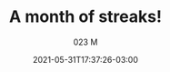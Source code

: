 ---
# Essential settings
title: "A month of streaks!"
subtitle: "023 M"
slug:
type: "post"
date: 2021-05-31T17:37:26-03:00
translationKey: "023 M"

# Scheduling
draft: false

# Organization
layout:
topics: ["jornal"]
tags: []

# Style
style: "diary"
size: "lg"
color: "#92E8C0"
textColor: "#92E8C0"
weight: ""

# Custom Classes
headerClass: ""
titleClass: "gone"
summaryClass: ""
footerClass: ""

# Thumbnail / Featured
summary: "***#023 - Mês 1***<br><br>Primeira \"grande\" *milestone* alcançada! Yay pra gente!"
thumb: "images/confetti.jpg"
alt: "CONFETTI!"

#<div class="row d-flex" data-masonry='{"percentPosition": true }'>
#    <div class="col-1"></div>
#    {{< imgproc path="images/snow.jpg" method="Fill" size="1920x1080" col="8" >}}
#</div>

#<div class="row d-flex justify-content-center">
#    {{< imgproc path="images/snow.jpg" method="Fill" size="1920x1080" col="8" >}}
#</div>
---
